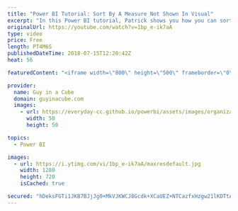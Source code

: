```yaml
---
title: "Power BI Tutorial: Sort By A Measure Not Shown In Visual"
excerpt: "In this Power BI tutorial, Patrick shows you how you can sort by a measure not show in a visual within Power BI Desktop. This was something we didn't even know about until recently and it a great little Power BI nugget. If you wanted to sort by something not shown in a visual, this video is for you!"
originalUrl: https://youtube.com/watch?v=1bp_e-ik7aA
type: video
price: Free
length: PT4M6S
publishedDateTime: 2018-07-15T12:20:42Z
heat: 56

featuredContent: "<iframe width=\"800\" height=\"500\" frameborder=\"0\" src=\"https://www.youtube.com/embed/1bp_e-ik7aA\" allow=\"accelerometer; autoplay; encrypted-media; gyroscope; picture-in-picture\" allowfullscreen></iframe>"

provider:
  name: Guy in a Cube
  domain: guyinacube.com
  images:
    - url: https://everyday-cc.github.io/powerbi/assets/images/organizations/guyinacube.com-50x50.jpg
      width: 50
      height: 50

topics:
  - Power BI

images:
  - url: https://i.ytimg.com/vi/1bp_e-ik7aA/maxresdefault.jpg
    width: 1280
    height: 720
    isCached: true

secured: "hDeksFGTi1JKB7BJjJg0+MkVJKWCJ8Gcdk+XCaUEZ+NTCazfxHzgw21lKDTtAHzv1aFaBSBRhvqNU/QHDqP2XFlwjuj5T1OZR/f1qLgG26Z/h3N+oMXnl6rtdreoCwoy0zdry7fQDN4b++MWHzKxy03YuEwb6ZRja0J91EhzEoeilAXqD3v+fL+DHsra9hIelbYeiY24D51wib01sSpVeDgBnnOByA1FNtInbprDP/+VO+k2SMdOlqXnETLswQx5lAIIZcU1ULNQrtEtZ+VDl8XDqIWpuU2dUVbIRc5ZuM+e2B826UzCUvYzUjMg3VH3b6DjMzURptb/CSTlWg+QHbkwE0Zxhioy2NqHUdtJIK9mkffMZ5QjywGMe3o3bwY2jsIeJkZK5ezdozWH/T/9afTUdN5ncnPPPGOrOtiFGbs=;6ZCn/wT9ggoPwQ+pcPZhHg=="
---
```



